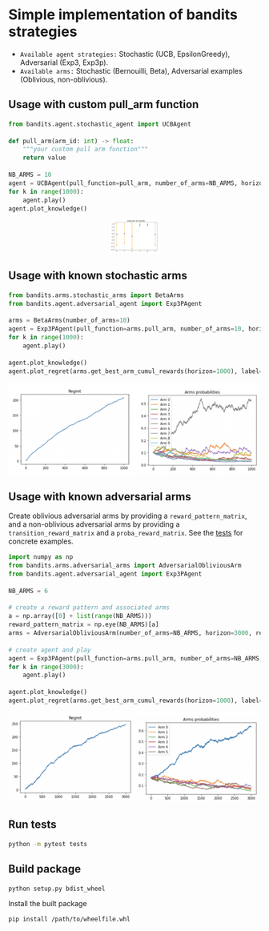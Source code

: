 # Simple implementation of bandits strategies

* `Available agent strategies:` Stochastic (UCB, EpsilonGreedy), Adversarial (Exp3, Exp3p).
* `Available arms:` Stochastic (Bernouilli, Beta), Adversarial examples (Oblivious, non-oblivious).

## Usage with custom pull_arm function

```python
from bandits.agent.stochastic_agent import UCBAgent

def pull_arm(arm_id: int) -> float:
    """your custom pull arm function"""
    return value

NB_ARMS = 10
agent = UCBAgent(pull_function=pull_arm, number_of_arms=NB_ARMS, horizon=1000, alpha=2)
for k in range(1000):
    agent.play()
agent.plot_knowledge()
```

<p align="center">
  <img width="100" src="./docs/bounds_stochastic.png">
</p>


## Usage with known stochastic arms

```python
from bandits.arms.stochastic_arms import BetaArms
from bandits.agent.adversarial_agent import Exp3PAgent

arms = BetaArms(number_of_arms=10)
agent = Exp3PAgent(pull_function=arms.pull_arm, number_of_arms=10, horizon=1000)
for k in range(1000):
    agent.play()

agent.plot_knowledge()
agent.plot_regret(arms.get_best_arm_cumul_rewards(horizon=1000), label="exp3p")
```

![plot](./docs/beta_exp3p.png)

## Usage with known adversarial arms

Create oblivious adversarial arms by providing a `reward_pattern_matrix`, and a non-oblivious adversarial arms
by providing a `transition_reward_matrix` and a `proba_reward_matrix`. See the [tests](./tests) for concrete examples.

```python
import numpy as np
from bandits.arms.adversarial_arms import AdversarialObliviousArm
from bandits.agent.adversarial_agent import Exp3PAgent

NB_ARMS = 6

# create a reward pattern and associated arms
a = np.array([0] + list(range(NB_ARMS)))
reward_pattern_matrix = np.eye(NB_ARMS)[a]
arms = AdversarialObliviousArm(number_of_arms=NB_ARMS, horizon=3000, reward_pattern_matrix=reward_pattern_matrix)

# create agent and play
agent = Exp3PAgent(pull_function=arms.pull_arm, number_of_arms=NB_ARMS, horizon=3000)
for k in range(3000):
    agent.play()

agent.plot_knowledge()
agent.plot_regret(arms.get_best_arm_cumul_rewards(horizon=1000), label="exp3p")
```

![plot](./docs/adversarial_oblivious_exp3p.png)

## Run tests

```bash
python -m pytest tests
```

## Build package

```
python setup.py bdist_wheel
```

Install the built package

```
pip install /path/to/wheelfile.whl
```